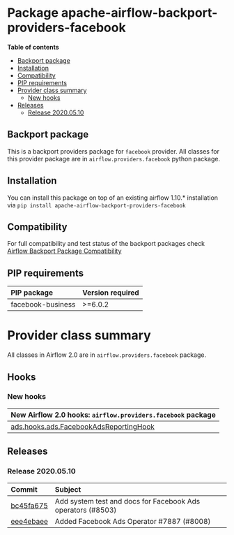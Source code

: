 <!--
 Licensed to the Apache Software Foundation (ASF) under one
 or more contributor license agreements.  See the NOTICE file
 distributed with this work for additional information
 regarding copyright ownership.  The ASF licenses this file
 to you under the Apache License, Version 2.0 (the
 "License"); you may not use this file except in compliance
 with the License.  You may obtain a copy of the License at

   http://www.apache.org/licenses/LICENSE-2.0

 Unless required by applicable law or agreed to in writing,
 software distributed under the License is distributed on an
 "AS IS" BASIS, WITHOUT WARRANTIES OR CONDITIONS OF ANY
 KIND, either express or implied.  See the License for the
 specific language governing permissions and limitations
 under the License.
 -->


# Package apache-airflow-backport-providers-facebook

**Table of contents**

- [Backport package](#backport-package)
- [Installation](#installation)
- [Compatibility](#compatibility)
- [PIP requirements](#pip-requirements)
- [Provider class summary](#provider-class-summary)
    - [New hooks](#new-hooks)
- [Releases](#releases)
    - [Release 2020.05.10](#release-2020.05.10)

## Backport package

This is a backport providers package for `facebook` provider. All classes for this provider package
are in `airflow.providers.facebook` python package.

## Installation

You can install this package on top of an existing airflow 1.10.* installation via
`pip install apache-airflow-backport-providers-facebook`

## Compatibility

For full compatibility and test status of the backport packages check
[Airflow Backport Package Compatibility](https://cwiki.apache.org/confluence/display/AIRFLOW/Backported+providers+packages+for+Airflow+1.10.*+series)

## PIP requirements

| PIP package       | Version required   |
|:------------------|:-------------------|
| facebook-business | &gt;=6.0.2            |

# Provider class summary

All classes in Airflow 2.0 are in `airflow.providers.facebook` package.





## Hooks


### New hooks

| New Airflow 2.0 hooks: `airflow.providers.facebook` package                                                                         |
|:------------------------------------------------------------------------------------------------------------------------------------|
| [ads.hooks.ads.FacebookAdsReportingHook](https://github.com/apache/airflow/blob/master/airflow/providers/facebook/ads/hooks/ads.py) |





## Releases

### Release 2020.05.10

| Commit                                                                                         | Subject                                                     |
|:-----------------------------------------------------------------------------------------------|:------------------------------------------------------------|
| [bc45fa675](https://github.com/apache/airflow/commit/bc45fa6759203b4c26b52e693dac97486a84204e) | Add system test and docs for Facebook Ads operators (#8503) |
| [eee4ebaee](https://github.com/apache/airflow/commit/eee4ebaeeb1991480ee178ddb600bc69b2a88764) | Added Facebook Ads Operator #7887 (#8008)                   |
